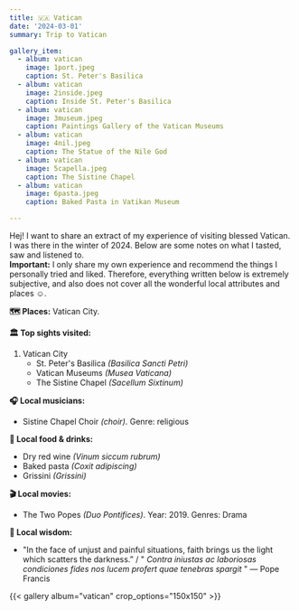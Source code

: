 ```yaml
---
title: 🇻🇦 Vatican
date: '2024-03-01'
summary: Trip to Vatican

gallery_item:
  - album: vatican
    image: 1port.jpeg
    caption: St. Peter's Basilica
  - album: vatican
    image: 2inside.jpeg
    caption: Inside St. Peter's Basilica
  - album: vatican
    image: 3museum.jpeg
    caption: Paintings Gallery of the Vatican Museums
  - album: vatican
    image: 4nil.jpeg
    caption: The Statue of the Nile God
  - album: vatican
    image: 5capella.jpeg
    caption: The Sistine Chapel
  - album: vatican
    image: 6pasta.jpeg
    caption: Baked Pasta in Vatikan Museum

---
```

Hej! I want to share an extract of my experience of visiting blessed Vatican. I was there in the winter of 2024. Below are some notes on what I tasted, saw and listened to.<br>
<b>Important:</b> I only share my own experience and recommend the things I personally tried and liked. Therefore, everything written below is extremely subjective, and also does not cover all the wonderful local attributes and places ☺️.

<b>🗺 Places:</b> Vatican City.<br>

<b>🏛 Top sights visited: </b>
1. Vatican City
    - St. Peter's Basilica <i>(Basilica Sancti Petri)</i>
    - Vatican Museums <i>(Musea Vaticana)</i>
    - The Sistine Chapel <i>(Sacellum Sixtinum)</i>

<b>🎧 Local musicians: </b>
- Sistine Chapel Choir <i>(choir)</i>. Genre: religious


<b>🥘 Local food & drinks: </b>
- Dry red wine <i>(Vinum siccum rubrum)</i>
- Baked pasta <i>(Coxit adipiscing)</i>
- Grissini <i>(Grissini)</i>


<b>🎬 Local movies:</b>
- The Two Popes <i>(Duo Pontifices)</i>. Year: 2019. Genres: Drama


<b>🦉 Local wisdom:</b>
- "In the face of unjust and painful situations, faith brings us the light which scatters the darkness.”  / "<i> Contra iniustas ac laboriosas condiciones fides nos lucem profert quae tenebras spargit </i>" — Pope Francis 

{{< gallery album="vatican" crop_options="150x150" >}}
   

